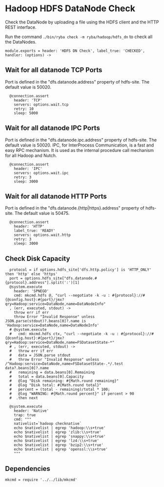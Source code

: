
# Hadoop HDFS DataNode Check

Check the DataNode by uploading a file using the HDFS client and the HTTP REST
interface.

Run the command `./bin/ryba check -m ryba/hadoop/hdfs_dn` to check all the
DataNodes.


    module.exports = header: 'HDFS DN Check', label_true: 'CHECKED', handler: (options) ->

## Wait for all datanode TCP Ports

Port is defined in the "dfs.datanode.address" property of hdfs-site. The default
value is 50020.

      @connection.assert
        header: 'TCP'
        servers: options.wait.tcp
        retry: 10
        sleep: 5000

## Wait for all datanode IPC Ports

Port is defined in the "dfs.datanode.ipc.address" property of hdfs-site. The
default value is 50020. IPC, for InterProcess Communication, is a fast and easy 
RPC mechanism. It is used as the internal procedure call mechanism for all 
Hadoop and Nutch.

      @connection.assert
        header: 'IPC'
        servers: options.wait.ipc
        retry: 3
        sleep: 3000

## Wait for all datanode HTTP Ports

Port is defined in the "dfs.datanode.{http|https}.address" property of hdfs-site. The default
value is 50475.

      @connection.assert
        header: 'HTTP'
        label_true: 'READY'
        servers: options.wait.http
        retry: 3
        sleep: 3000

## Check Disk Capacity

      protocol = if options.hdfs_site['dfs.http.policy'] is 'HTTP_ONLY' then 'http' else 'https'
      port = options.hdfs_site["dfs.datanode.#{protocol}.address"].split(':')[1]
      @system.execute
        header: 'SPNEGO'
        cmd: mkcmd.hdfs @, "curl --negotiate -k -u : #{protocol}://#{@config.host}:#{port}/jmx?qry=Hadoop:service=DataNode,name=DataNodeInfo"
      , (err, executed, stdout) ->
        throw err if err
        throw Error "Invalid Response" unless JSON.parse(stdout)?.beans[0]?.name is 'Hadoop:service=DataNode,name=DataNodeInfo'
      # @system.execute
      #   cmd: mkcmd.hdfs ctx, "curl --negotiate -k -u : #{protocol}://#{@config.host}:#{port}/jmx?qry=Hadoop:service=DataNode,name=FSDatasetState-*"
      # , (err, executed, stdout) ->
      #   throw err if err
      #   data = JSON.parse stdout
      #   throw Error "Invalid Response" unless /^Hadoop:service=DataNode,name=FSDatasetState-.*/.test data?.beans[0]?.name
      #   remaining = data.beans[0].Remaining
      #   total = data.beans[0].Capacity
      #   @log "Disk remaining: #{Math.round remaining}"
      #   @log "Disk total: #{Math.round total}"
      #   percent = (total - remaining)/total * 100;
      #   @log "WARNING: #{Math.round percent}" if percent > 90
      #  .then next

      @system.execute
        header: 'Native'
        trap: true
        cmd: """
        nativelist=`hadoop checknative`
        echo $nativelist | egrep 'hadoop:\\s+true'
        echo $nativelist | egrep 'zlib:\\s+true'
        echo $nativelist | egrep 'snappy:\\s+true'
        echo $nativelist | egrep 'lz4:\\s+true'
        echo $nativelist | egrep 'bzip2:\\s+true'
        echo $nativelist | egrep 'openssl:\\s+true'
        """

## Dependencies

    mkcmd = require '../../lib/mkcmd'
